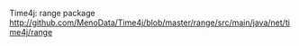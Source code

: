Time4j: range package
http://github.com/MenoData/Time4j/blob/master/range/src/main/java/net/time4j/range